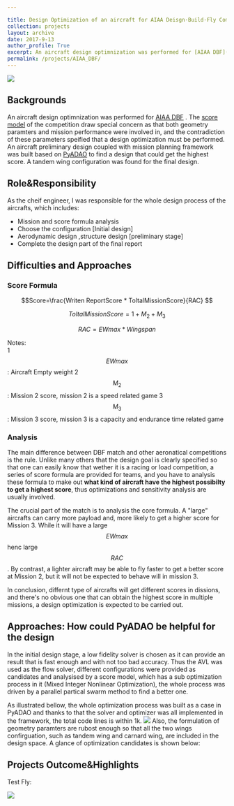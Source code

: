 ```yaml
---

title: Design Optimization of an aircraft for AIAA Deisgn·Build·Fly Competition
collection: projects
layout: archive
date: 2017-9-13
author_profile: True
excerpt: An aircraft design optimnization was performed for [AIAA DBF](https://www.aiaadbf.org/General-Info/ "AIAA DBF") . The [score model](https://www.aiaadbf.org/Scoring/ "score model") of the competition draw special concern as that both geometry paramters and mission performance were involved in, and the contradiction effect of these parameters specified that a design optimization must be performed.  An aircraft preliminary design coupled with mission planning framework was built based on [PyADAO](https://tsingqaq.github.io/projects/PyADAO_construction/ "PyADAO") to find a design that could get the highest score. A tandem wing configuration was chosen for the final design. **[read more](/projects/AIAA_DBF/)**
permalink: /projects/AIAA_DBF/
---
```

![](https://github.com/TsingQAQ/TsingQAQ.github.io/blob/master/images/AIAA_DBF/wallpaper.jpg?raw=true)

## Backgrounds
An aircraft design optimnization was performed for [AIAA DBF](https://www.aiaadbf.org/General-Info/ "AIAA DBF") . The [score model](https://www.aiaadbf.org/Scoring/ "score model") of the competition draw special concern as that both geometry paramters and mission performance were involved in, and the contradiction of these parameters speified that a design optimization must be performed. An aircraft preliminary design coupled with mission planning framework was built based on [PyADAO](https://tsingqaq.github.io/projects/PyADAO_construction/ "PyADAO") to find a design that could get the highest score. A tandem wing configuration was found for the final design.

## Role&Responsibility
As the cheif engineer, I was responsible for the whole design process of the aircrafts, which includes:
* Mission and score formula analysis 
* Choose the configuration [Initial design]
* Aerodynamic design ,structure design [preliminary stage]
* Complete the design part of the final report

## Difficulties and Approaches

### Score Formula

$$Score=\frac{Writen ReportScore *  ToltalMissionScore}{RAC} $$

$$ToltalMissionScore=1 + M_2 + M_3$$

$$RAC=EWmax * Wingspan$$

Notes:                 
1 $$EWmax$$: Aircraft Empty weight
2 $$M_2$$: Mission 2 score, mission 2 is a speed related game
3 $$M_3$$: Mission 3 score, mission 3 is a capacity and endurance time related game

### Analysis
The main difference between DBF match and other aeronatical competitions is the rule. Unlike many others that the design goal is clearly specified so that one can easily know that wether it is a racing or load competition, a series of score formula are provided for teams, and you have to analysis these formula to make out **what kind of aircraft have the highest possibilty to get a highest score**, thus optimizations and sensitivity analysis are usually involved.

The crucial part of the match is to analysis the core formula. A "large" aircrafts can carry more payload and, more likely to get a higher score for Mission 3. While it will have a large $$EWmax$$ henc large $$RAC$$. By contrast, a lighter aircraft may be able to fly faster to get a better score at Mission 2, but it will not be expected to behave will in mission 3. 

In conclusion, differnt type of aircrafts will get different scores in dissions, and there's no obvious one that can obtain the highest score in multiple missions, a design optimization is expected to be carried out.

## Approaches: How could PyADAO be helpful for the design
In the initial design stage, a low fidelity solver is chosen as it can provide an result that is fast enough and with not too bad accuracy. Thus the AVL was used as the flow solver, different configurations were provided as candidates and analysised by a score model, which has a sub optimization process in it (Mixed Integer Nonlinear Optimization), the whole process was driven by a parallel partical swarm method to find a better one.

As illustrated bellow, the whole optimization process was built as a case in PyADAO and thanks to that the solver and optimizer was all implemented in the framework, the total code lines is within 1k.
![](https://github.com/TsingQAQ/TsingQAQ.github.io/blob/master/images/AIAA_DBF/framework.png?raw=true)
Also, the formulation of geometry paramters are rubost enough so that all the two wings confirguation, such as tandem wing and carnard wing, are included in the design space.
A glance of optimization candidates is shown below:


## Projects Outcome&Highlights
Test Fly:

![](https://github.com/TsingQAQ/TsingQAQ.github.io/blob/master/images/AIAA_DBF/P1.png?raw=true)

